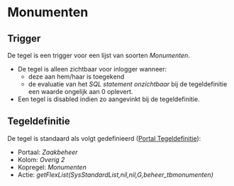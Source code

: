 # Monumenten

## Trigger

De tegel is een trigger voor een lijst van soorten *Monumenten*.

* De tegel is alleen zichtbaar voor inlogger wanneer:
  * deze aan hem/haar is toegekend
  * de evaluatie van het *SQL statement onzichtbaar* bij de tegeldefinitie een waarde ongelijk aan 0 oplevert.
* Een tegel is disabled indien zo aangevinkt bij de tegeldefinitie.

## Tegeldefinitie

De tegel is standaard als volgt gedefinieerd ([Portal Tegeldefinitie](/instellen_inrichten/portaldefinitie/portal_tegel.md)):

* Portaal: *Zaakbeheer*
* Kolom: *Overig 2*
* Kopregel: *Monumenten*
* Actie: *getFlexList(SysStandardList,nil,nil,G,beheer_tbmonumenten)*
